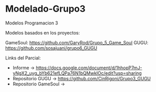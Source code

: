 # Modelado-Grupo3
Modelos Programacion 3

Modelos basados en los proyectos:

GameSoul: https://github.com/GaryRod/Grupo_5_Game_Soul
GUGU: https://github.com/sosajuani/grupo6_GUGU

Links del Parcial:
- Informe -> https://docs.google.com/document/d/1hhopP7mJ-yNgX2_uyg_bYb621efLQPa76N1bQMwkIOc/edit?usp=sharing
- Repositorio GUGU -> https://github.com/CinRigoni/Grupo3_GUGU
- Repositorio GameSoul ->
